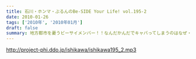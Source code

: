 ```yaml
---
title: 石川・ホンマ・ぶるんのBe-SIDE Your Life! vol.195-2
date: 2010-01-26
tags: ['2010年', '2010年01月']
draft: false
summary: 地方都市を憂うビーサイメンバー！！なんだかんだでキャバってしまうのはなぜ・・・NAMAE
---
```


http://project-phi.ddo.jp/ishikawa/ishikawa195_2.mp3
